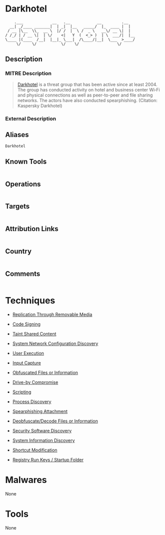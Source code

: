 
# Darkhotel

```
    .___             __   .__            __         .__   
  __| _/____ _______|  | _|  |__   _____/  |_  ____ |  |  
 / __ |\__  \\_  __ \  |/ /  |  \ /  _ \   __\/ __ \|  |  
/ /_/ | / __ \|  | \/    <|   Y  (  <_> )  | \  ___/|  |__
\____ |(____  /__|  |__|_ \___|  /\____/|__|  \___  >____/
     \/     \/           \/    \/                 \/      

```

## Description

### MITRE Description

> [Darkhotel](https://attack.mitre.org/groups/G0012) is a threat group that has been active since at least 2004. The group has conducted activity on hotel and business center Wi‑Fi and physical connections as well as peer-to-peer and file sharing networks. The actors have also conducted spearphishing. (Citation: Kaspersky Darkhotel)

### External Description

> 

## Aliases

```
Darkhotel
```

## Known Tools

```

```

## Operations

```

```

## Targets

```

```

## Attribution Links

```

```

## Country

```

```

## Comments

```

```

# Techniques


* [Replication Through Removable Media](../techniques/Replication-Through-Removable-Media.md)

* [Code Signing](../techniques/Code-Signing.md)
    
* [Taint Shared Content](../techniques/Taint-Shared-Content.md)
    
* [System Network Configuration Discovery](../techniques/System-Network-Configuration-Discovery.md)
    
* [User Execution](../techniques/User-Execution.md)
    
* [Input Capture](../techniques/Input-Capture.md)
    
* [Obfuscated Files or Information](../techniques/Obfuscated-Files-or-Information.md)
    
* [Drive-by Compromise](../techniques/Drive-by-Compromise.md)
    
* [Scripting](../techniques/Scripting.md)
    
* [Process Discovery](../techniques/Process-Discovery.md)
    
* [Spearphishing Attachment](../techniques/Spearphishing-Attachment.md)
    
* [Deobfuscate/Decode Files or Information](../techniques/Deobfuscate-Decode-Files-or-Information.md)
    
* [Security Software Discovery](../techniques/Security-Software-Discovery.md)
    
* [System Information Discovery](../techniques/System-Information-Discovery.md)
    
* [Shortcut Modification](../techniques/Shortcut-Modification.md)
    
* [Registry Run Keys / Startup Folder](../techniques/Registry-Run-Keys---Startup-Folder.md)
    

# Malwares

None

# Tools

None

